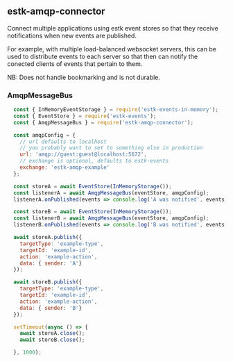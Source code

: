 ## estk-amqp-connector

Connect multiple applications using estk event stores so that they receive notifications when new events are published.

For example, with multiple load-balanced websocket servers, this can be used to distribute events to each server so that then can notify the conected clients of events that pertain to them.

NB: Does not handle bookmarking and is not durable.

### AmqpMessageBus

```javascript
  const { InMemoryEventStorage } = require('estk-events-in-memory');
  const { EventStore } = require('estk-events');
  const { AmqpMessageBus } = require('estk-amqp-connector');

  const amqpConfig = {
    // url defaults to localhost
    // you probably want to set to something else in production
    url: 'amqp://guest:guest@localhost:5672',
    // exchange is optional, defaults to estk-events
    exchange: 'estk-amqp-example'
  };

  const storeA = await EventStore(InMemoryStorage());
  const listenerA = await AmqpMessageBus(eventStore, amqpConfig);
  listenerA.onPublished(events => console.log('A was notified', events));

  const storeB = await EventStore(InMemoryStorage());
  const listenerB = await AmqpMessageBus(eventStore, amqpConfig);
  listenerB.onPublished(events => console.log('B was notified', events));

  await storeA.publish({
    targetType: 'example-type',
    targetId: 'example-id',
    action: 'example-action',
    data: { sender: 'A'}
  });

  await storeB.publish({
    targetType: 'example-type',
    targetId: 'example-id',
    action: 'example-action',
    data: { sender: 'B'}
  });

  setTimeout(async () => {
    await storeA.close();
    await storeB.close();

  }, 1000);
```
